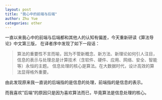 ```yaml
---
layout: post
title: "我心中的前端与后端"
author: Zhu Yue
categories: other
---
```


一直以来我心中的前端与后端都和其他人的认知有偏差，今天重新研读《算法导论》中文第三版，
在译者序中发现了如下一段话：

> 算法的重要性不言而喻，因为不管新概念、新方法、新理论如何引人注目，
> 信息的表示与处理总是计算技术（含软件、硬件、应用、网络、安全、智能等）永恒的主题。
> 信息处理的核心是算法。在大数据时代，设计高效的算法显得格外重要。

由此发现原来我一直说的后端指的是信息的处理，前端指的是信息的表示。

而我喜欢”后端“的原因只是因为喜欢算法而已，毕竟算法是信息处理的核心。